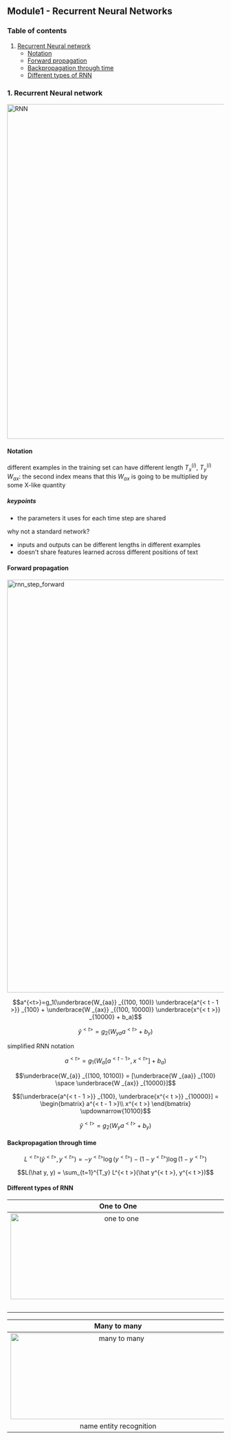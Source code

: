 ## Module1 - Recurrent Neural Networks

### Table of contents
1. [Recurrent Neural network](#1)
	- [Notation](#1-1)
	- [Forward propagation](#1-2)
	- [Backpropagation through time](#1-3)
	- [Different types of RNN](#1-4)

<a id="1"></a>
### 1. Recurrent Neural network
<img width="779" alt="RNN" src="https://github.com/jmcheon/deep_learning_specialization/assets/40683323/8686205f-2633-4930-bd25-e04d06930718">

<a id="1-1"></a>
#### Notation

different examples in the training set can have different length  $T_x^{(i)}$, $T_y^{(i)}$
$W_{ax}$: the second index means that this $W_{ax}$ is going to be multiplied by some X-like quantity 

##### keypoints
- the parameters it uses for each time step are shared

why not a standard network?
- inputs and outputs can be different lengths in different examples
- doesn't share features learned across different positions of text

<a id="1-2"></a>
#### Forward propagation

<img width="961" alt="rnn_step_forward" src="https://github.com/jmcheon/deep_learning_specialization/assets/40683323/ebfdf078-de53-4be0-83a1-893a65abedc9">


$$a^{<t>}=g_1(\underbrace{W_{aa}} _{(100, 100)} \underbrace{a^{< t - 1 >}} _{100} + \underbrace{W _{ax}} _{(100, 10000)} \underbrace{x^{< t >}} _{10000} + b_a)$$

$$\hat y^{< t >}=g_2(W _{ya}a^{< t >} + b_y)$$


simplified RNN notation

$$a^{< t >}=g_1(W_{a}[a^{< t - 1 >},x^{< t >}] + b_a)$$

$$\underbrace{W_{a}} _{(100, 10100)} = [\underbrace{W _{aa}} _{100}  \space \underbrace{W _{ax}} _{10000}]$$ 

$$[\underbrace{a^{< t - 1 >}} _{100}, \underbrace{x^{< t >}} _{10000}] =
\begin{bmatrix}
a^{< t - 1 >}\\
x^{< t >} 
\end{bmatrix} \updownarrow{10100}$$


$$\hat y^{< t >}=g_2(W_{y}a^{< t >} + b_y)$$

<a id="1-3"></a>
#### Backpropagation through time

$$L^{< t >}(\hat y^{< t >}, y^{< t >})=-y^{< t >}\log(y^{< t >}) - (1 - y^{< t >})\log(1 - y^{< t >})$$

$$L(\hat y, y) = \sum_{t=1}^{T_y} L^{< t >}(\hat y^{< t >}, y^{< t >})$$

<a id="1-4"></a>
#### Different types of RNN
| One to One | One to Many | Many to One |
| :------: | :------------------------: |:------------------------: |
|<img alt="one to one" src="https://github.com/jmcheon/GPTs/assets/40683323/17d64649-89a8-446f-9bfd-4b988071dc5b" width=500px height=200px>|<img alt="one to many" src="https://github.com/jmcheon/GPTs/assets/40683323/b427297d-1f27-41d6-aa89-d44430c6eb2a" width=500px height=200px>|<img alt="many to one" src="https://github.com/jmcheon/GPTs/assets/40683323/c6974017-10e5-4dbc-a399-9619e0737835" width=500px height=200px>|
||music generation|sentiment classification|

| Many to many | Many to one + one to many | 
| :------: | :------------------------: |
|<img alt="many to many" src="https://github.com/jmcheon/GPTs/assets/40683323/7632becc-85a2-4ac5-92a4-3859a443ef7f" width=500px height=200px>|<img alt="sec2sec" src="https://github.com/jmcheon/GPTs/assets/40683323/d6f96784-1cb5-4678-959c-073658525a78" width=500px height=200px>|
|name entity recognition|machine translation|

